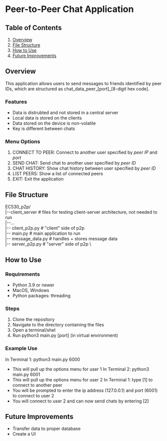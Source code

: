 # Peer-to-Peer Chat Application

## Table of Contents
 1. [Overview](#overview)
 2. [File Structure](#file-structure)
 3. [How to Use](#how-to-use)
 4. [Future Improvements](#future-improvements)

## Overview
This application allows users to send messages to friends identified by peer IDs, which are structured as chat_data_peer_[port]_[8-digit hex code]. 

### Features
* Data is distrubted and not stored in a central server
* Local data is stored on the clients
* Data stored on the device is non-volatile
* Key is different between chats

### Menu Options
 1. CONNECT TO PEER: Connect to another user specified by _peer IP_ and _port_
 2. SEND CHAT: Send chat to another user specified by _peer ID_
 3. CHAT HISTORY: Show chat history between user specified by _peer ID_
 4. LIST PEERS: Show a list of connected peers
 5. EXIT: Exit the application

## File Structure
EC530_p2p/ \
|--client_server # files for testing client-server architecture, not needed to run \
  |--... \
|-- client_p2p.py # "client" side of p2p \
|-- main.py # main application to run \
|-- message_data.py # handles + stores message data \
|-- server_p2p.py # "server" side of p2p \

## How to Use
### Requirements
* Python 3.9 or newer
* MacOS, Windows
* Python packages: threading

### Steps
 1. Clone the repository
 2. Navigate to the directory containing the files
 3. Open a terminal/shel
 4. Run python3 main.py [port] (in virtual environment)

### Example Use
In Terminal 1: python3 main.py 6000
  * This will pull up the options menu for user 1
In Terminal 2: python3 main.py 6001
  * This will pull up the options menu for user 2
In Terminal 1: type [1] to connect to another peer
  * You will be prompted to enter the ip address (127.0.0.1) and port (6001) to connect to user 2
  * You will connect to user 2 and can now send chats by entering [2]

## Future Improvements
* Transfer data to proper database
* Create a UI
